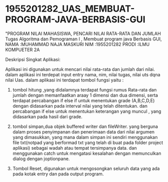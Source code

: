 # 1955201282_UAS_MEMBUAT-PROGRAM-JAVA-BERBASIS-GUI
"PROGRAM NILAI MAHASISWA, PENCARI NILAI RATA-RATA DAN JUMLAH
Tugas Algoritma dan Pemograman I , Membuat program java Berbasis GUI, 
NAMA  :MUHAMMAD NAJA MASKURI
NIM   :1955201282
PRODI :ILMU KOMPUETER 2A

Deskripsi Singkat Aplikasi:

Aplikasi ini digunakan untuk mencari nilai rata-rata dan jumlah dari nilai. dalam aplikasi ini terdepat input entry nama, nim, nilai tugas, nilai uts dqna nilai Uas. dalam aplikasi ini terdapat tombol fungsi yaitu :

1. tombol hitung ,yang didalamnya terdapat fungsi rumus Rata-rata dan jumlah dengan memanfaatkan araay 1 dimensi dan dua dimensi, serta terdapat percabangan if else if untuk menentukan grade (A,B,C,D,E) dengan didasarkan pada interval nilai yang telah ditentukan. dan percabangan if else untuk menentukan keterangan yang muncul , yang didasarkan pada hasil dari grade.

2. tombol simpan,dua objek buffered writer dan fileWriter. yang berguna dalam proses penyimpanan  dan penerimaan data dari nilai argumen yang dimasukkan, yang mana dalam simpan ini sendiri menggunakan file txt(notpad yang berformad txt yang telah di buat pada folder project aplikasi) sebagai wadah atau tempat tersimpanya data. dan menggunakan catch untuk mengatasi kesalahan dengan memunculkan dialog dengan joptionpane.

3. Tombol Reset, digunakan untuk mengosongkan seluruh data yang ada pada kotak entry dan pada output program.


